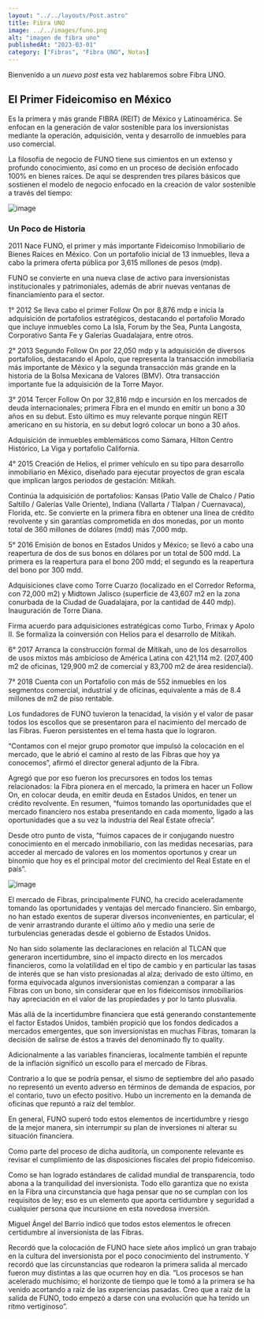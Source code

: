 ```yaml
---
layout: "../../layouts/Post.astro"
title: Fibra UNO
image: ../../images/funo.png
alt: "imagen de fibra uno"
publishedAt: "2023-03-01"
category: ["Fibras", "Fibra UNO", Notas]
---
```


<!-- @format -->

Bienvenido a un _nuevo post_ esta vez hablaremos sobre Fibra UNO.

## El Primer Fideicomiso en México

Es la primera y más grande FIBRA (REIT) de México y Latinoamérica. Se enfocan en la generación de valor sostenible para los inversionistas mediante la operación, adquisición, venta y desarrollo de inmuebles para uso comercial.

La filosofía de negocio de FUNO tiene sus cimientos en un extenso y profundo conocimiento, así como en un proceso de decisión enfocado 100% en bienes raíces. De aquí se desprenden tres pilares básicos que sostienen el modelo de negocio enfocado en la creación de valor sostenible a través del tiempo:

![image](../../images/funo-torre.png)

### Un Poco de Historia

2011 Nace FUNO, el primer y más importante Fideicomiso Inmobiliario de Bienes Raíces en México. Con un portafolio inicial de 13 inmuebles, lleva a cabo la primera oferta pública por 3,615 millones de pesos (mdp).

FUNO se convierte en una nueva clase de activo para inversionistas institucionales y patrimoniales, además de abrir nuevas ventanas de financiamiento para el sector.

1° 2012 Se lleva cabo el primer Follow On por 8,876 mdp e inicia la adquisición de portafolios estratégicos, destacando el portafolio Morado que incluye inmuebles como La Isla, Forum by the Sea, Punta Langosta, Corporativo Santa Fe y Galerías Guadalajara, entre otros.

2° 2013 Segundo Follow On por 22,050 mdp y la adquisición de diversos portafolios, destacando el Apolo, que representa la transacción inmobiliaria más importante de México y la segunda transacción más grande en la historia de la Bolsa Mexicana de Valores (BMV). Otra transacción importante fue la adquisición de la Torre Mayor.

3° 2014 Tercer Follow On por 32,816 mdp e incursión en los mercados de deuda internacionales; primera Fibra en el mundo en emitir un bono a 30 años en su debut. Esto último es muy relevante porque ningún REIT americano en su historia, en su debut logró colocar un bono a 30 años.

Adquisición de inmuebles emblemáticos como Samara, Hilton Centro Histórico, La Viga y portafolio California.

4° 2015 Creación de Helios, el primer vehículo en su tipo para desarrollo inmobiliario en México, diseñado para ejecutar proyectos de gran escala que implican largos periodos de gestación: Mítikah.

Continúa la adquisición de portafolios: Kansas (Patio Valle de Chalco / Patio Saltillo / Galerías Valle Oriente), Indiana (Vallarta / Tlalpan / Cuernavaca), Florida, etc.
Se convierte en la primera fibra en obtener una línea de crédito revolvente y sin garantías comprometida en dos monedas, por un monto total de 360 millones de dólares (mdd) más 7,000 mdp.

5° 2016 Emisión de bonos en Estados Unidos y México; se llevó a cabo una reapertura de dos de sus bonos en dólares por un total de 500 mdd. La primera es la reapertura para el bono 200 mdd; el segundo es la reapertura del bono por 300 mdd.

Adquisiciones clave como Torre Cuarzo (localizado en el Corredor Reforma, con 72,000 m2) y Midtown Jalisco (superficie de 43,607 m2 en la zona conurbada de la Ciudad de Guadalajara, por la cantidad de 440 mdp).
Inauguración de Torre Diana.

Firma acuerdo para adquisiciones estratégicas como Turbo, Frimax y Apolo II.
Se formaliza la coinversión con Helios para el desarrollo de Mítikah.

6° 2017 Arranca la construcción formal de Mítikah, uno de los desarrollos de usos mixtos más ambicioso de América Latina con 421,114 m2. (207,400 m2 de oficinas, 129,900 m2 de comercial y 83,700 m2 de área residencial).

7° 2018 Cuenta con un Portafolio con más de 552 inmuebles en los segmentos comercial, industrial y de oficinas, equivalente a más de 8.4 millones de m2 de piso rentable.

Los fundadores de FUNO tuvieron la tenacidad, la visión y el valor de pasar todos los escollos que se presentaron para el nacimiento del mercado de las Fibras. Fueron persistentes en el tema hasta que lo lograron.

“Contamos con el mejor grupo promotor que impulsó la colocación en el mercado, que le abrió el camino al resto de las Fibras que hoy ya conocemos”, afirmó el director general adjunto de la Fibra.

Agregó que por eso fueron los precursores en todos los temas relacionados: la Fibra pionera en el mercado, la primera en hacer un Follow On, en colocar deuda, en emitir deuda en Estados Unidos, en tener un crédito revolvente. En resumen, “fuimos tomando las oportunidades que el mercado financiero nos estaba presentando en cada momento, ligado a las oportunidades que a su vez la industria del Real Estate ofrecía”.

Desde otro punto de vista, “fuimos capaces de ir conjugando nuestro conocimiento en el mercado inmobiliario, con las medidas necesarias, para acceder al mercado de valores en los momentos oportunos y crear un binomio que hoy es el principal motor del crecimiento del Real Estate en el país”.

![image](https://realestatemarket.com.mx/images/articles/119-propuestas-y-apuestas-por-mexico/142-funo/146-midtwon1.jpg)

El mercado de Fibras, principalmente FUNO, ha crecido aceleradamente tomando las oportunidades y ventajas del mercado financiero. Sin embargo, no han estado exentos de superar diversos inconvenientes, en particular, el de venir arrastrando durante el último año y medio una serie de turbulencias generadas desde el gobierno de Estados Unidos.

No han sido solamente las declaraciones en relación al TLCAN que generaron incertidumbre, sino el impacto directo en los mercados financieros, como la volatilidad en el tipo de cambio y en particular las tasas de interés que se han visto presionadas al alza; derivado de esto último, en forma equivocada algunos inversionistas comienzan a comparar a las Fibras con un bono, sin considerar que en los fideicomisos inmobiliarios hay apreciación en el valor de las propiedades y por lo tanto plusvalía.

Más allá de la incertidumbre financiera que está generando constantemente el factor Estados Unidos, también propició que los fondos dedicados a mercados emergentes, que son inversionistas en muchas Fibras, tomaran la decisión de salirse de éstos a través del denominado fly to quality.

Adicionalmente a las variables financieras, localmente también el repunte de la inflación significó un escollo para el mercado de Fibras.

Contrario a lo que se podría pensar, el sismo de septiembre del año pasado no representó un evento adverso en términos de demanda de espacios, por el contario, tuvo un efecto positivo. Hubo un incremento en la demanda de oficinas que repuntó a raíz del temblor.

En general, FUNO superó todo estos elementos de incertidumbre y riesgo de la mejor manera, sin interrumpir su plan de inversiones ni alterar su situación financiera.

Como parte del proceso de dicha auditoría, un componente relevante es revisar el cumplimiento de las disposiciones fiscales del propio fideicomiso.

Como se han logrado estándares de calidad mundial de transparencia, todo abona a la tranquilidad del inversionista. Todo ello garantiza que no exista en la Fibra una circunstancia que haga pensar que no se cumplan con los requisitos de ley; eso es un elemento que aporta certidumbre y seguridad a cualquier persona que incursione en esta novedosa inversión.

Miguel Ángel del Barrio indicó que todos estos elementos le ofrecen certidumbre al inversionista de las Fibras.

Recordó que la colocación de FUNO hace siete años implicó un gran trabajo en la cultura del inversionista por el poco conocimiento del instrumento. Y recordó que las circunstancias que rodearon la primera salida al mercado fueron muy distintas a las que ocurren hoy en día. “Los procesos se han acelerado muchísimo; el horizonte de tiempo que le tomó a la primera se ha venido acortando a raíz de las experiencias pasadas. Creo que a raíz de la salida de FUNO, todo empezó a darse con una evolución que ha tenido un ritmo vertiginoso”.
